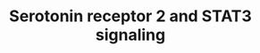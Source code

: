 ---
annotations:
- id: CL:0000540
  parent: animal cell
  type: Cell Type Ontology
  value: neuron
- id: PW:0000854
  parent: signaling pathway
  type: Pathway Ontology
  value: serotonin signaling pathway
authors:
- Aruke
- Khanspers
- MaintBot
- AlexanderPico
- Thomas
- Egonw
- IreneHemel
- Eweitz
citedin:
- link: PMC7329820
description: 'Source: Ariadne Genomics Pathway Studio.  Proteins on this pathway have
  targeted assays available via the [https://assays.cancer.gov/available_assays?wp_id=WP733
  CPTAC Assay Portal]'
last-edited: 2021-12-17
ndex: 9434b499-8b62-11eb-9e72-0ac135e8bacf
organisms:
- Homo sapiens
redirect_from:
- /index.php/Pathway:WP733
- /instance/WP733
revision: null
schema-jsonld:
- '@context': https://schema.org/
  '@id': https://wikipathways.github.io/pathways/WP733.html
  '@type': Dataset
  creator:
    '@type': Organization
    name: WikiPathways
  description: 'Source: Ariadne Genomics Pathway Studio.  Proteins on this pathway
    have targeted assays available via the [https://assays.cancer.gov/available_assays?wp_id=WP733
    CPTAC Assay Portal]'
  keywords:
  - GNAQ
  - HTR2A
  - JAK2
  - STAT3
  - Serotonin
  license: CC0
  name: Serotonin receptor 2 and STAT3 signaling
seo: CreativeWork
title: Serotonin receptor 2 and STAT3 signaling
wpid: WP733
---